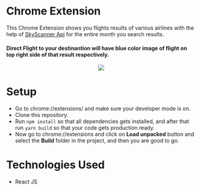 # Chrome Extension 

This Chrome Extension shows you flights results of various airlines with the help of <a href="https://rapidapi.com/skyscanner/api/skyscanner-flight-search/endpoints">SkyScanner Api</a> for the entire month you search results.
#### Direct Flight to your destinantion will have blue color image of flight on top right side of that result respectively.

<center>
<img src="https://user-images.githubusercontent.com/31733278/64243651-54812480-cf25-11e9-8ff5-74f8a73b3766.gif" />
</center>  

# Setup

* Go to chrome://extensions/ and make sure your developer mode is on.
* Clone this repository.
* Run `npm install` so that all dependencies gets installed, and after that run `yarn build` so that your code gets production ready.
* Now go to chrome://extensions and click on <b>Load unpacked</b> button  and select the <b>Build</b> folder in the project, and then you are good to go.


# Technologies Used

* React JS
